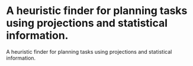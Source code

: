# A heuristic finder for planning tasks using projections and statistical information.
A heuristic finder for planning tasks using projections and statistical information.
